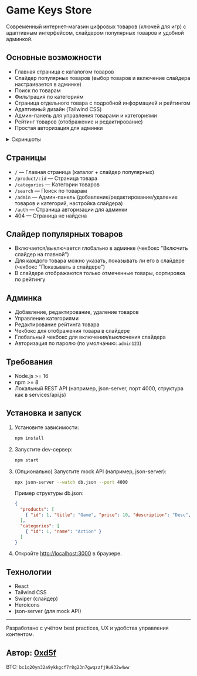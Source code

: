 # Game Keys Store


Современный интернет-магазин цифровых товаров (ключей для игр) с адаптивным интерфейсом, слайдером популярных товаров и удобной админкой.

## Основные возможности

- Главная страница с каталогом товаров
- Слайдер популярных товаров (выбор товаров и включение слайдера настраивается в админке)
- Поиск по товарам
- Фильтрация по категориям
- Страница отдельного товара с подробной информацией и рейтингом
- Адаптивный дизайн (Tailwind CSS)
- Админ-панель для управления товарами и категориями
- Рейтинг товаров (отображение и редактирование)
- Простая авторизация для админки

<details>
<summary>Скриншоты</summary>
 
![image](https://github.com/user-attachments/assets/d795ec5f-aebf-4d7d-81b3-7a22bdb17a6d)
![image](https://github.com/user-attachments/assets/10b56bb1-78be-4707-b490-1b5c66bcefc0)
![image](https://github.com/user-attachments/assets/0dc6c1fb-8ce2-4579-98b4-3ae145e6ab62)
</details>

## Страницы

- `/` — Главная страница (каталог + слайдер популярных)
- `/product/:id` — Страница товара
- `/categories` — Категории товаров
- `/search` — Поиск по товарам
- `/admin` — Админ-панель (добавление/редактирование/удаление товаров и категорий, настройка слайдера)
- `/auth` — Страница авторизации для админки
- 404 — Страница не найдена

## Слайдер популярных товаров

- Включается/выключается глобально в админке (чекбокс "Включить слайдер на главной")
- Для каждого товара можно указать, показывать ли его в слайдере (чекбокс "Показывать в слайдере")
- В слайдере отображаются только отмеченные товары, сортировка по рейтингу

## Админка

- Добавление, редактирование, удаление товаров
- Управление категориями
- Редактирование рейтинга товара
- Чекбокс для отображения товара в слайдере
- Глобальный чекбокс для включения/выключения слайдера
- Авторизация по паролю (по умолчанию: `admin123`)

## Требования

- Node.js >= 16
- npm >= 8
- Локальный REST API (например, json-server, порт 4000, структура как в services/api.js)

## Установка и запуск

1. Установите зависимости:
   ```bash
   npm install
   ```
2. Запустите dev-сервер:
   ```bash
   npm start
   ```
3. (Опционально) Запустите mock API (например, json-server):
   ```bash
   npx json-server --watch db.json --port 4000
   ```
   Пример структуры db.json:
   ```json
   {
     "products": [
       { "id": 1, "title": "Game", "price": 10, "description": "Desc", "category": "Action", "image": "url", "rating": 4.5, "showInSlider": true }
     ],
     "categories": [
       { "id": 1, "name": "Action" }
     ]
   }
   ```
4. Откройте [http://localhost:3000](http://localhost:3000) в браузере.

## Технологии

- React
- Tailwind CSS
- Swiper (слайдер)
- Heroicons
- json-server (для mock API)

---

Разработано с учётом best practices, UX и удобства управления контентом. 

**Автор:** [0xd5f](https://github.com/0xd5f)
---
BTC: `bc1q20yn32a9ykkgcf7r8g23n7gwqzzfj9u932w4ww`
